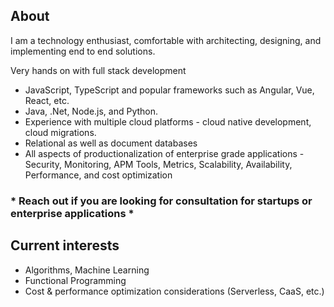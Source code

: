 ##   About 

I am a technology enthusiast, comfortable with architecting, designing, and implementing end to end solutions.

Very hands on with full stack development 
- JavaScript, TypeScript and popular frameworks such as Angular, Vue, React, etc.
- Java, .Net, Node.js, and Python.
- Experience with multiple cloud platforms - cloud native development, cloud migrations.
- Relational as well as document databases
- All aspects of productionalization of enterprise grade applications - Security, Monitoring, APM Tools, Metrics, Scalability, Availability, Performance, and cost optimization

### * Reach out if you are looking for consultation for startups or enterprise applications *

##   Current interests 

- Algorithms, Machine Learning
- Functional Programming
- Cost & performance optimization considerations (Serverless, CaaS, etc.)



<!--
**jubinjose/jubinjose** is a ✨ _special_ ✨ repository because its `README.md` (this file) appears on your GitHub profile.

Here are some ideas to get you started:

- 🔭 I’m currently working on ...
- 🌱 I’m currently learning ...
- 👯 I’m looking to collaborate on ...
- 🤔 I’m looking for help with ...
- 💬 Ask me about ...
- 📫 How to reach me: ...
- 😄 Pronouns: ...
- ⚡ Fun fact: ...
-->
